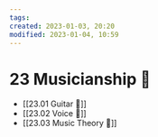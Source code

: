 ```yaml
---
tags: 
created: 2023-01-03, 20:20
modified: 2023-01-04, 10:59
---
```


# 23 Musicianship 🎻
- [[23.01 Guitar 🎸]]
- [[23.02 Voice 🎤]]
- [[23.03 Music Theory 🎼]]